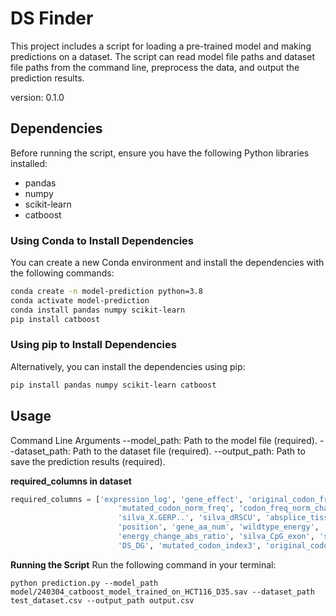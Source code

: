 # DS Finder

This project includes a script for loading a pre-trained model and making predictions on a dataset. The script can read model file paths and dataset file paths from the command line, preprocess the data, and output the prediction results.

version: 0.1.0


## Dependencies

Before running the script, ensure you have the following Python libraries installed:

- pandas
- numpy
- scikit-learn
- catboost

### Using Conda to Install Dependencies

You can create a new Conda environment and install the dependencies with the following commands:

```sh
conda create -n model-prediction python=3.8
conda activate model-prediction
conda install pandas numpy scikit-learn
pip install catboost
```

### Using pip to Install Dependencies
Alternatively, you can install the dependencies using pip:
```sh
pip install pandas numpy scikit-learn catboost
```

## Usage
Command Line Arguments
--model_path: Path to the model file (required).
--dataset_path: Path to the dataset file (required).
--output_path: Path to save the prediction results (required).

**required_columns in dataset**
```python
required_columns = ['expression_log', 'gene_effect', 'original_codon_freq', 'mutated_codon_freq',
                        'mutated_codon_norm_freq', 'codon_freq_norm_change', 'splicing_score',
                        'silva_X.GERP..', 'silva_dRSCU', 'absplice_tissue', 'CADD_RawScore',
                        'position', 'gene_aa_num', 'wildtype_energy', 'energy_change',
                        'energy_change_abs_ratio', 'silva_CpG_exon', 'silva_X.CpG.', 'DS_DL',
                        'DS_DG', 'mutated_codon_index3', 'original_codon_index3']
```
                        
**Running the Script**
Run the following command in your terminal:
```shell
python prediction.py --model_path model/240304_catboost_model_trained_on_HCT116_D35.sav --dataset_path test_dataset.csv --output_path output.csv
```

